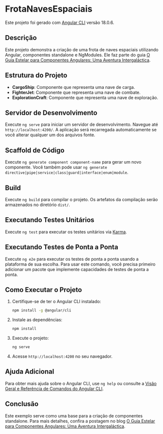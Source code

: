 # FrotaNavesEspaciais

Este projeto foi gerado com [Angular CLI](https://github.com/angular/angular-cli) versão 18.0.6.

## Descrição

Este projeto demonstra a criação de uma frota de naves espaciais utilizando Angular, componentes standalone e NgModules. Ele faz parte do guia [O Guia Estelar para Componentes Angulares: Uma Aventura Intergaláctica](https://expertsinangular.com/o-guia-estelar-para-componentes-angulares-uma-aventura-intergalactica/).

## Estrutura do Projeto

- **CargoShip**: Componente que representa uma nave de carga.
- **FighterJet**: Componente que representa uma nave de combate.
- **ExplorationCraft**: Componente que representa uma nave de exploração.

## Servidor de Desenvolvimento

Execute `ng serve` para iniciar um servidor de desenvolvimento. Navegue até `http://localhost:4200/`. A aplicação será recarregada automaticamente se você alterar qualquer um dos arquivos fonte.

## Scaffold de Código

Execute `ng generate component component-name` para gerar um novo componente. Você também pode usar `ng generate directive|pipe|service|class|guard|interface|enum|module`.

## Build

Execute `ng build` para compilar o projeto. Os artefatos da compilação serão armazenados no diretório `dist/`.

## Executando Testes Unitários

Execute `ng test` para executar os testes unitários via [Karma](https://karma-runner.github.io).

## Executando Testes de Ponta a Ponta

Execute `ng e2e` para executar os testes de ponta a ponta usando a plataforma de sua escolha. Para usar este comando, você precisa primeiro adicionar um pacote que implemente capacidades de testes de ponta a ponta.

## Como Executar o Projeto

1. Certifique-se de ter o Angular CLI instalado:
    ```bash
    npm install -g @angular/cli
    ```

2. Instale as dependências:
    ```bash
    npm install
    ```

3. Execute o projeto:
    ```bash
    ng serve
    ```

4. Acesse `http://localhost:4200` no seu navegador.

## Ajuda Adicional

Para obter mais ajuda sobre o Angular CLI, use `ng help` ou consulte a [Visão Geral e Referência de Comandos do Angular CLI](https://angular.dev/tools/cli).

## Conclusão

Este exemplo serve como uma base para a criação de componentes standalone. Para mais detalhes, confira a postagem no blog [O Guia Estelar para Componentes Angulares: Uma Aventura Intergaláctica](https://expertsinangular.com/o-guia-estelar-para-componentes-angulares-uma-aventura-intergalactica/).
